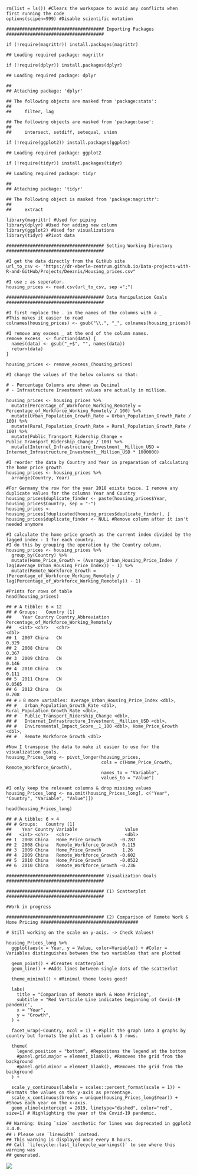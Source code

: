     rm(list = ls()) #Clears the workspace to avoid any conflicts when first running the code
    options(scipen=999) #Disable scientific notation

    ##################################### Importing Packages #####################################

    if (!require(magrittr)) install.packages(magrittr)

    ## Loading required package: magrittr

    if (!require(dplyr)) install.packages(dplyr)

    ## Loading required package: dplyr

    ## 
    ## Attaching package: 'dplyr'

    ## The following objects are masked from 'package:stats':
    ## 
    ##     filter, lag

    ## The following objects are masked from 'package:base':
    ## 
    ##     intersect, setdiff, setequal, union

    if (!require(ggplot2)) install.packages(ggplot)

    ## Loading required package: ggplot2

    if (!require(tidyr)) install.packages(tidyr)

    ## Loading required package: tidyr

    ## 
    ## Attaching package: 'tidyr'

    ## The following object is masked from 'package:magrittr':
    ## 
    ##     extract

    library(magrittr) #Used for piping
    library(dplyr) #Used for adding new column  
    library(ggplot2) #Used for visualizations
    library(tidyr) #Pivot data

    ##################################### Setting Working Directory #####################################

    #I get the data directly from the GitHub site
    url_to_csv <- "https://dr-eberle-zentrum.github.io/Data-projects-with-R-and-GitHub/Projects/Deeznis/Housing_prices.csv"

    #I use ; as seperator.
    housing_prices <- read.csv(url_to_csv, sep =";")

    ##################################### Data Manipulation Goals #####################################

    #I first replace the . in the names of the columns with a _
    #This makes it easier to read
    colnames(housing_prices) <- gsub("\\.", "_", colnames(housing_prices))

    #I remove any excess _ at the end of the column names.
    remove_excess_ <- function(data) {
      names(data) <- gsub("_+$", "", names(data))
      return(data)
    }

    housing_prices <- remove_excess_(housing_prices)

    #I change the values of the below columns so that:

    # - Percentage Columns are shown as Decimal
    # - Infrastructure Investment values are actually in million. 

    housing_prices <- housing_prices %>%
      mutate(Percentage_of_Workforce_Working_Remotely = Percentage_of_Workforce_Working_Remotely / 100) %>%
      mutate(Urban_Population_Growth_Rate = Urban_Population_Growth_Rate / 100) %>%
      mutate(Rural_Population_Growth_Rate = Rural_Population_Growth_Rate / 100) %>%
      mutate(Public_Transport_Ridership_Change = Public_Transport_Ridership_Change / 100) %>%
      mutate(Internet_Infrastructure_Investment__Million_USD = Internet_Infrastructure_Investment__Million_USD * 1000000)

    #I reorder the data by Country and Year in preparation of calculating the home price growth
    housing_prices <- housing_prices %>%
      arrange(Country, Year)

    #For Germany the row for the year 2018 exists twice. I remove any duplicate values for the columns Year and Country
    housing_prices$duplicate_finder <- paste(housing_prices$Year, housing_prices$Country, sep = "-")
    housing_prices <- housing_prices[!duplicated(housing_prices$duplicate_finder), ]
    housing_prices$duplicate_finder <- NULL #Remove column after it isn't needed anymore

    #I calculate the home price growth as the current index divided by the lagged index - 1 for each country.
    #I do this by grouping the operation by the Country column.
    housing_prices <- housing_prices %>% 
      group_by(Country) %>% 
      mutate(Home_Price_Growth = (Average_Urban_Housing_Price_Index / lag(Average_Urban_Housing_Price_Index)) - 1) %>%
      mutate(Remote_Workforce_Growth = (Percentage_of_Workforce_Working_Remotely / lag(Percentage_of_Workforce_Working_Remotely)) - 1)

    #Prints for rows of table
    head(housing_prices)

    ## # A tibble: 6 × 12
    ## # Groups:   Country [1]
    ##    Year Country Country_Abbreviation Percentage_of_Workforce_Working_Remotely
    ##   <int> <chr>   <chr>                                                   <dbl>
    ## 1  2007 China   CN                                                     0.329 
    ## 2  2008 China   CN                                                     0.367 
    ## 3  2009 China   CN                                                     0.146 
    ## 4  2010 China   CN                                                     0.111 
    ## 5  2011 China   CN                                                     0.0565
    ## 6  2012 China   CN                                                     0.208 
    ## # ℹ 8 more variables: Average_Urban_Housing_Price_Index <dbl>,
    ## #   Urban_Population_Growth_Rate <dbl>, Rural_Population_Growth_Rate <dbl>,
    ## #   Public_Transport_Ridership_Change <dbl>,
    ## #   Internet_Infrastructure_Investment__Million_USD <dbl>,
    ## #   Environmental_Impact_Score__1_100 <dbl>, Home_Price_Growth <dbl>,
    ## #   Remote_Workforce_Growth <dbl>

    #Now I transpose the data to make it easier to use for the visualization goals.
    housing_Prices_long <- pivot_longer(housing_prices, 
                                        cols = c(Home_Price_Growth, Remote_Workforce_Growth), 
                                        names_to = "Variable",
                                        values_to = "Value")

    #I only keep the relevant columns & drop missing values
    housing_Prices_long <- na.omit(housing_Prices_long[, c("Year", "Country", "Variable", "Value")])

    head(housing_Prices_long)

    ## # A tibble: 6 × 4
    ## # Groups:   Country [1]
    ##    Year Country Variable                  Value
    ##   <int> <chr>   <chr>                     <dbl>
    ## 1  2008 China   Home_Price_Growth       -0.287 
    ## 2  2008 China   Remote_Workforce_Growth  0.115 
    ## 3  2009 China   Home_Price_Growth        1.26  
    ## 4  2009 China   Remote_Workforce_Growth -0.602 
    ## 5  2010 China   Home_Price_Growth       -0.0522
    ## 6  2010 China   Remote_Workforce_Growth -0.236

    ##################################### Visualization Goals #####################################

    ##################################### (1) Scatterplot #####################################

    #Work in progress

    ##################################### (2) Comparison of Remote Work & Home Pricing #####################################

    # Still working on the scale on y-axis. -> Check Values! 

    housing_Prices_long %>%
      ggplot(aes(x = Year, y = Value, color=Variable)) + #Color = Variables distinguishes between the two variables that are plotted
      
      geom_point() + #Creates scatterplot
      geom_line() + #Adds lines between single dots of the scatterlot
      
      theme_minimal() + #Minimal theme looks good!
      
      labs(
        title = "Comparison of Remote Work & Home Pricing",
        subtitle = "Red Verticale Line indicates beginning of Covid-19 pandemic",
        x = "Year",
        y = "Growth",
      ) +
      
      facet_wrap(~Country, ncol = 1) + #Split the graph into 3 graphs by country but formats the plot as 1 column & 3 rows.
      
      theme(
        legend.position = "bottom", #Repositons the legend at the bottom
        #panel.grid.major = element_blank(), #Removes the grid from the background
        #panel.grid.minor = element_blank(), #Removes the grid from the background
      ) + 
      
      scale_y_continuous(labels = scales::percent_format(scale = 1)) + #Formats the values on the y-axis as percentage.
      scale_x_continuous(breaks = unique(housing_Prices_long$Year)) +  #Shows each year on the x-axis. 
      geom_vline(xintercept = 2019, linetype="dashed", color="red", size=1) # Highlighting the year of the Covid-19 pandemic.

    ## Warning: Using `size` aesthetic for lines was deprecated in ggplot2 3.4.0.
    ## ℹ Please use `linewidth` instead.
    ## This warning is displayed once every 8 hours.
    ## Call `lifecycle::last_lifecycle_warnings()` to see where this warning was
    ## generated.

![](Maurice_files/figure-markdown_strict/unnamed-chunk-1-1.png)
